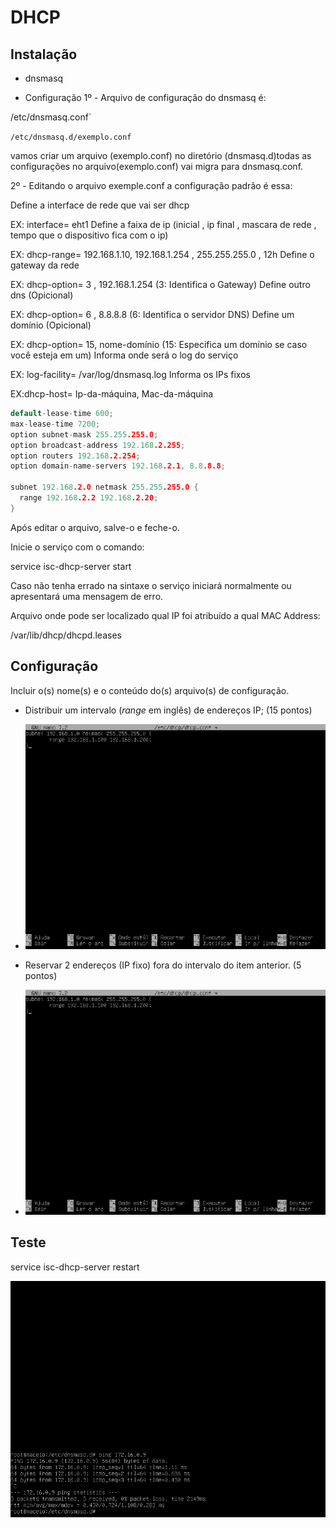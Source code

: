 # DHCP

## Instalação
- dnsmasq

- Configuração
1º - Arquivo de configuração do dnsmasq é:

/etc/dnsmasq.conf`



`/etc/dnsmasq.d/exemplo.conf`

vamos criar um arquivo (exemplo.conf) no diretório (dnsmasq.d)todas as configurações no arquivo(exemplo.conf) vai migra para dnsmasq.conf.

2º - Editando o arquivo exemple.conf a configuração padrão é essa:

Define a interface de rede que vai ser dhcp

EX: interface= eht1
Define a faixa de ip (inicial , ip final , mascara de rede , tempo que o dispositivo fica com o ip)

EX: dhcp-range= 192.168.1.10, 192.168.1.254 , 255.255.255.0 , 12h
Define o gateway da rede

EX: dhcp-option= 3 , 192.168.1.254 (3: Identifica o Gateway)
Define outro dns (Opicional)

EX: dhcp-option= 6 , 8.8.8.8 (6: Identifica o servidor DNS)
Define um domínio (Opicional)

EX: dhcp-option= 15, nome-domínio (15: Especifica um domínio se caso você esteja em um)
Informa onde será o log do serviço

EX: log-facility= /var/log/dnsmasq.log
Informa os IPs fixos

EX:dhcp-host= Ip-da-máquina, Mac-da-máquina

```cpp
default-lease-time 600;
max-lease-time 7200;
option subnet-mask 255.255.255.0;
option broadcast-address 192.168.2.255;
option routers 192.168.2.254;
option domain-name-servers 192.168.2.1, 8.8.8.8;

subnet 192.168.2.0 netmask 255.255.255.0 {
  range 192.168.2.2 192.168.2.20;
}
```

Após editar o arquivo, salve-o e feche-o.

Inicie o serviço com o comando:

service isc-dhcp-server start

Caso não tenha errado na sintaxe o serviço iniciará normalmente ou apresentará uma mensagem de erro.

Arquivo onde pode ser localizado qual IP foi atribuído a qual MAC Address:

/var/lib/dhcp/dhcpd.leases
## Configuração

Incluir o(s) nome(s) e o conteúdo do(s) arquivo(s) de configuração.

- Distribuir um intervalo (*range* em inglês) de endereços IP; (15 pontos)
- 
  ![Intervalo](../images/intervalo-dhcp.png)
  
- Reservar 2 endereços (IP fixo) fora do intervalo do item anterior. (5 pontos)
- 
  ![Endereços fixos](../images/intervalo-dhcp.png)

## Teste
service isc-dhcp-server restart

![DHCP](https://github.com/PolianaR/asa-2023-2-2bim/blob/main/ping%20172.16.0.9.png)

